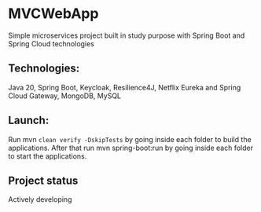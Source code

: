 # MVCWebApp
Simple microservices project built in study purpose with Spring Boot and Spring Cloud technologies

## Technologies: 

Java 20, Spring Boot, Keycloak, Resilience4J, Netflix Eureka and Spring Cloud Gateway, MongoDB, MySQL

## Launch:

Run mvn ```clean verify -DskipTests``` by going inside each folder to build the applications.
After that run mvn spring-boot:run by going inside each folder to start the applications.

## Project status

Actively developing

